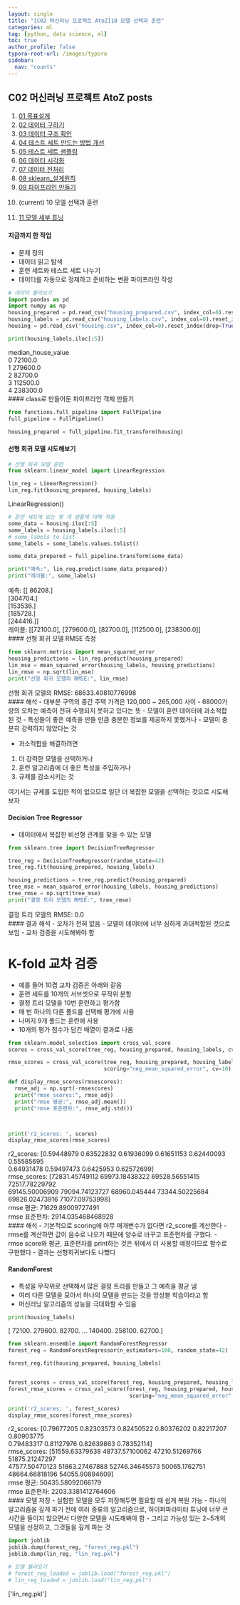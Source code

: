 ```yaml
---
layout: single
title: "[C02 머신러닝 프로젝트 AtoZ]10 모델 선택과 훈련"
categories: ml
tag: [python, data science, ml]
toc: true
author_profile: false
typora-root-url: /images/typora
sidebar:
  nav: "counts"
---
```


 
<nav class="cods"><h2>C02 머신러닝 프로젝트 AtoZ posts</h2><ol><li><a href="ml/C02_머신러닝_프로젝트_AtoZ~01_목표설계">01 목표설계</a></li><li><a href="ml/C02_머신러닝_프로젝트_AtoZ~02_데이터_구하기">02 데이터 구하기</a></li><li><a href="ml/C02_머신러닝_프로젝트_AtoZ~03_데이터_구조_확인">03 데이터 구조 확인</a></li><li><a href="ml/C02_머신러닝_프로젝트_AtoZ~04_테스트_세트_만드는_방법_개선">04 테스트 세트 만드는 방법 개선</a></li><li><a href="ml/C02_머신러닝_프로젝트_AtoZ~05_테스트_세트_샘플링">05 테스트 세트 샘플링</a></li><li><a href="ml/C02_머신러닝_프로젝트_AtoZ~06_데이터_시각화">06 데이터 시각화</a></li><li><a href="ml/C02_머신러닝_프로젝트_AtoZ~07_데이터_전처리">07 데이터 전처리</a></li><li><a href="ml/C02_머신러닝_프로젝트_AtoZ~08_sklearn_설계원칙">08 sklearn_설계원칙</a></li><li><a href="ml/C02_머신러닝_프로젝트_AtoZ~09_파이프라인_만들기">09 파이프라인 만들기</a></li><li><p>(current) 10 모델 선택과 훈련</p></li><li><a href="ml/C02_머신러닝_프로젝트_AtoZ~11_모델_세부_튜닝">11 모델 세부 튜닝</a></li></ol></nav>

#### 지금까지 한 작업
- 문제 정의
- 데이터 읽고 탐색
- 훈련 세트와 테스트 세트 나누기
- 데이터를 자동으로 정제하고 준비하는 변환 파이프라인 작성
 

``` python
# 데이터 불러오기
import pandas as pd
import numpy as np
housing_prepared = pd.read_csv("housing_prepared.csv", index_col=0).reset_index(drop=True)
housing_labels = pd.read_csv("housing_labels.csv", index_col=0).reset_index(drop=True)
housing = pd.read_csv("housing.csv", index_col=0).reset_index(drop=True)
```

``` python
print(housing_labels.iloc[:5])
```

<div class="op_wrap"><op>   median_house_value
</op><br><op>0             72100.0
</op><br><op>1            279600.0
</op><br><op>2             82700.0
</op><br><op>3            112500.0
</op><br><op>4            238300.0
</op><br></div>
#### class로 만들어둔 파이프라인 객체 만들기
 

``` python
from functions.full_pipeline import FullPipeline 
full_pipeline = FullPipeline()

housing_prepared = full_pipeline.fit_transform(housing)
```
#### 선형 회귀 모델 시도해보기
 

``` python
# 선형 회귀 모델 훈련
from sklearn.linear_model import LinearRegression

lin_reg = LinearRegression()
lin_reg.fit(housing_prepared, housing_labels)
```

<div class="op_wrap"><op>LinearRegression()</op></div>


``` python
# 훈련 세트에 있는 몇 개 샘플에 대해 적용
some_data = housing.iloc[:5]
some_labels = housing_labels.iloc[:5]
# some_labels to list
some_labels = some_labels.values.tolist()

some_data_prepared = full_pipeline.transform(some_data)

print("예측:", lin_reg.predict(some_data_prepared))
print("레이블:", some_labels)
```

<div class="op_wrap"><op>예측: [[ 86208.]
</op><br><op> [304704.]
</op><br><op> [153536.]
</op><br><op> [185728.]
</op><br><op> [244416.]]
</op><br><op>레이블: [[72100.0], [279600.0], [82700.0], [112500.0], [238300.0]]
</op><br></div>
#### 선형 회귀 모델 RMSE 측정
 

``` python
from sklearn.metrics import mean_squared_error
housing_predictions = lin_reg.predict(housing_prepared)
lin_mse = mean_squared_error(housing_labels, housing_predictions)
lin_rmse = np.sqrt(lin_mse)
print("선형 회귀 모델의 RMSE:", lin_rmse)
```

<div class="op_wrap"><op>선형 회귀 모델의 RMSE: 68633.40810776998
</op><br></div>
#### 해석
- 대부분 구역의 중간 주택 가격은 120,000 ~ 265,000 사이
- 68000가량의 오차는 예측이 전혀 수행되지 못하고 있다는 뜻
- 모델이 훈련 데이터에 과소적합된 것
- 특성들이 좋은 예측을 만들 만큼 충분한 정보를 제공하지 못했거나
- 모델이 충분히 강력하지 않았다는 것

- 과소적합을 해결하려면
1. 더 강력한 모델을 선택하거나
2. 훈련 알고리즘에 더 좋은 특성을 주입하거나
3. 규제를 감소시키는 것

여기서는 규제를 도입한 적이 없으므로 일단 더 복잡한 모델을 선택하는 것으로 시도해보자
 
#### Decision Tree Regressor
- 데이터에서 복잡한 비선형 관계를 찾을 수 있는 모델
 

``` python
from sklearn.tree import DecisionTreeRegressor

tree_reg = DecisionTreeRegressor(random_state=42)
tree_reg.fit(housing_prepared, housing_labels)

housing_predictions = tree_reg.predict(housing_prepared)
tree_mse = mean_squared_error(housing_labels, housing_predictions)
tree_rmse = np.sqrt(tree_mse)
print("결정 트리 모델의 RMSE:", tree_rmse)
```

<div class="op_wrap"><op>결정 트리 모델의 RMSE: 0.0
</op><br></div>
#### 결과 해석
- 오차가 전혀 없음
- 모델이 데이터에 너무 심하게 과대적합된 것으로 보임
- 교차 검증을 시도해봐야 함
 
# K-fold 교차 검증
- 예를 들어 10겹 교차 검증은 아래와 같음
- 훈련 세트를 10개의 서브셋으로 무작위 분할
- 결정 트리 모델을 10번 훈련하고 평가함
- 매 번 하나의 다른 폴드를 선택해 평가에 사용
- 나머지 9개 폴드는 훈련에 사용
- 10개의 평가 점수가 담긴 배열이 결과로 나옴
 

``` python
from sklearn.model_selection import cross_val_score
scores = cross_val_score(tree_reg, housing_prepared, housing_labels, cv=10)

rmse_scores = cross_val_score(tree_reg, housing_prepared, housing_labels, 
                              scoring="neg_mean_squared_error", cv=10)

def display_rmse_scores(rmsescores):
  rmse_adj = np.sqrt(-rmsescores)
  print("rmse_scores:", rmse_adj)
  print("rmse 평균:", rmse_adj.mean())
  print("rmse 표준편차:", rmse_adj.std())



print('r2_scores: ', scores)
display_rmse_scores(rmse_scores)
```

<div class="op_wrap"><op>r2_scores:  [0.59448979 0.63522832 0.61936099 0.61651153 0.62440093 0.55585695
</op><br><op> 0.64931478 0.59497473 0.6425953  0.62572699]
</op><br><op>rmse_scores: [72831.45749112 69973.18438322 69528.56551415 72517.78229792
</op><br><op> 69145.50006909 79094.74123727 68960.045444   73344.50225684
</op><br><op> 69826.02473916 71077.09753998]
</op><br><op>rmse 평균: 71629.89009727491
</op><br><op>rmse 표준편차: 2914.035468468928
</op><br></div>
#### 해석
- 기본적으로 scoring에 아무 매개변수가 없다면 r2_score를 계산한다
- rmse를 계산하면 값이 음수로 나오기 때문에 양수로 바꾸고 표준편차를 구했다.
- rmse score와 평균, 표준편차를 print하는 것은 뒤에서 더 사용할 예정이므로 함수로 구현했다
- 결과는 선형회귀보다도 나빴다
 
#### RandomForest
- 특성을 무작위로 선택해서 많은 결정 트리를 만들고 그 예측을 평균 냄
- 여러 다른 모델을 모아서 하나의 모델을 만드는 것을 앙상블 학습이라고 함
- 머신러닝 알고리즘의 성능을 극대화할 수 있음
 

``` python
print(housing_labels)
```

<div class="op_wrap"><op>[ 72100. 279600.  82700. ... 140400. 258100.  62700.]
</op><br></div>

``` python
from sklearn.ensemble import RandomForestRegressor
forest_reg = RandomForestRegressor(n_estimators=100, random_state=42)

forest_reg.fit(housing_prepared, housing_labels)


forest_scores = cross_val_score(forest_reg, housing_prepared, housing_labels, cv=10)
forest_rmse_scores = cross_val_score(forest_reg, housing_prepared, housing_labels,
                                      scoring="neg_mean_squared_error", cv=10)

print('r2_scores: ', forest_scores)
display_rmse_scores(forest_rmse_scores)
```

<div class="op_wrap"><op>r2_scores:  [0.79677205 0.82303573 0.82450522 0.80376202 0.82217207 0.80903775
</op><br><op> 0.79483317 0.81127976 0.82639863 0.78352114]
</op><br><op>rmse_scores: [51559.63379638 48737.57100062 47210.51269766 51875.21247297
</op><br><op> 47577.50470123 51863.27467888 52746.34645573 50065.1762751
</op><br><op> 48664.66818196 54055.90894609]
</op><br><op>rmse 평균: 50435.58092066179
</op><br><op>rmse 표준편차: 2203.3381412764606
</op><br></div>
#### 모델 저장
- 실험한 모델을 모두 저장해두면 필요할 때 쉽게 복원 가능
- 하나의 알고리즘을 깊게 파기 전에 여러 종류의 알고리즘으로, 하이퍼파라미터 튜닝에 너무 큰 시간을 들이지 않으면서 다양한 모델을 시도해봐야 함
- 그리고 가능성 있는 2~5개의 모델을 선정하고, 그것들을 깊게 파는 것
 

``` python
import joblib
joblib.dump(forest_reg, "forest_reg.pkl")
joblib.dump(lin_reg, "lin_reg.pkl")

# 모델 불러오기
# forest_reg_loaded = joblib.load("forest_reg.pkl")
# lin_reg_loaded = joblib.load("lin_reg.pkl")
```

<div class="op_wrap"><op>['lin_reg.pkl']</op></div>

